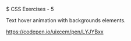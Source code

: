 $ CSS Exercises - 5

Text hover animation with backgrounds elements.

https://codepen.io/uixcem/pen/LYJYBxx
